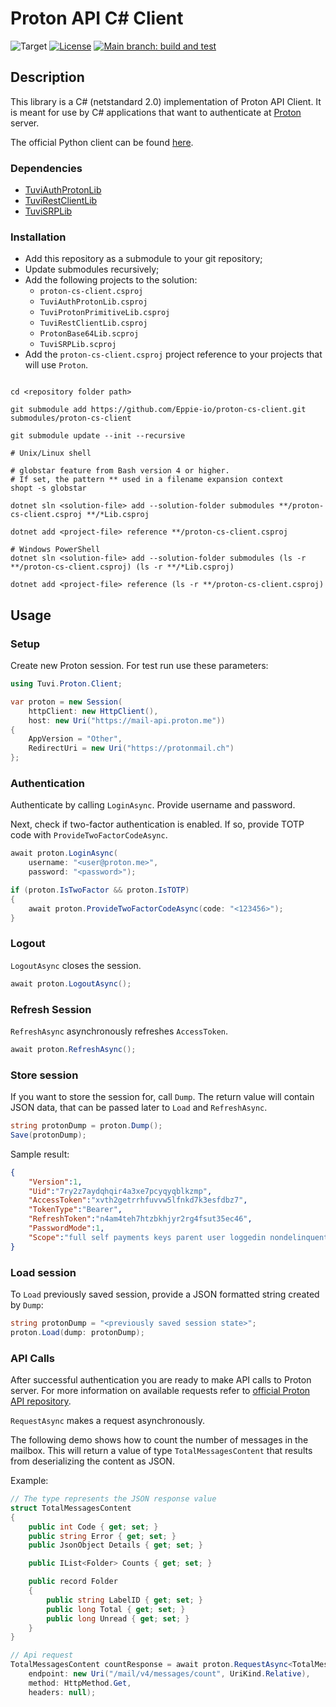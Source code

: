 # Proton API C# Client

![Target](https://img.shields.io/badge/dynamic/xml?label=target&query=//TargetFramework[1]&url=https://raw.githubusercontent.com/Eppie-io/proton-cs-client/main/source/proton-cs-client/proton-cs-client.csproj)
[![License](https://img.shields.io/github/license/Eppie-io/proton-cs-client.svg)](https://github.com/Eppie-io/proton-cs-client/blob/main/LICENSE)
[![Main branch: build and test](https://img.shields.io/github/actions/workflow/status/Eppie-io/proton-cs-client/build-and-test.yml?branch=main&logo=github)](https://github.com/Eppie-io/proton-cs-client/actions/workflows/build-and-test.yml?query=branch%3Amain)

## Description

This library is a C# (netstandard 2.0) implementation of Proton API Client. It is meant for use by C# applications that want to authenticate at [Proton](https://proton.me/) server.

The official Python client can be found [here](https://github.com/ProtonMail/proton-python-client).

### Dependencies

- [TuviAuthProtonLib](https://github.com/Eppie-io/TuviAuthProtonLib)
- [TuviRestClientLib](https://github.com/Eppie-io/TuviRestClientLib)
- [TuviSRPLib](https://github.com/Eppie-io/TuviSRPLib)

### Installation

- Add this repository as a submodule to your git repository;
- Update submodules recursively;
- Add the following projects to the solution:
  - `proton-cs-client.csproj`
  - `TuviAuthProtonLib.csproj`
  - `TuviProtonPrimitiveLib.csproj`
  - `TuviRestClientLib.csproj`
  - `ProtonBase64Lib.scproj`
  - `TuviSRPLib.scproj`
- Add the `proton-cs-client.csproj` project reference to your projects that will use `Proton`.

```shell

cd <repository folder path>

git submodule add https://github.com/Eppie-io/proton-cs-client.git submodules/proton-cs-client

git submodule update --init --recursive

# Unix/Linux shell

# globstar feature from Bash version 4 or higher.
# If set, the pattern ** used in a filename expansion context
shopt -s globstar 

dotnet sln <solution-file> add --solution-folder submodules **/proton-cs-client.csproj **/*Lib.csproj

dotnet add <project-file> reference **/proton-cs-client.csproj

# Windows PowerShell
dotnet sln <solution-file> add --solution-folder submodules (ls -r **/proton-cs-client.csproj) (ls -r **/*Lib.csproj)

dotnet add <project-file> reference (ls -r **/proton-cs-client.csproj)
```

## Usage

### Setup

Create new Proton session. For test run use these parameters:

```C#
using Tuvi.Proton.Client;

var proton = new Session(
    httpClient: new HttpClient(),
    host: new Uri("https://mail-api.proton.me"))
{
    AppVersion = "Other", 
    RedirectUri = new Uri("https://protonmail.ch")
};
```

### Authentication

Authenticate by calling `LoginAsync`. Provide username and password.

Next, check if two-factor authentication is enabled. If so, provide TOTP code with `ProvideTwoFactorCodeAsync`.

```C#
await proton.LoginAsync(
    username: "<user@proton.me>",
    password: "<password>");

if (proton.IsTwoFactor && proton.IsTOTP)
{
    await proton.ProvideTwoFactorCodeAsync(code: "<123456>");
}
```

### Logout

`LogoutAsync` closes the session.

```C#
await proton.LogoutAsync();
```

### Refresh Session

`RefreshAsync` asynchronously refreshes `AccessToken`.

```C#
await proton.RefreshAsync();
```

### Store session

 If you want to store the session for, call `Dump`. The return value will contain JSON data, that can be passed later to `Load` and `RefreshAsync`.

```C#
string protonDump = proton.Dump();
Save(protonDump);
```

Sample result:

```Json
{
    "Version":1, 
    "Uid":"7ry2z7aydqhqir4a3xe7pcyqyqblkzmp",
    "AccessToken":"xvth2getrrhfuvvw5lfnkd7k3esfdbz7",
    "TokenType":"Bearer",
    "RefreshToken":"n4am4teh7htzbkhjyr2rg4fsut35ec46",
    "PasswordMode":1,
    "Scope":"full self payments keys parent user loggedin nondelinquent mail vpn calendar drive pass verified"
}
```

### Load session

To `Load` previously saved session, provide a JSON formatted string created by `Dump`:

```C#
string protonDump = "<previously saved session state>";
proton.Load(dump: protonDump);
```

### API Calls

After successful authentication you are ready to make API calls to Proton server. For more information on available requests refer to [official Proton API repository](https://github.com/ProtonMail/go-proton-api).

`RequestAsync` makes a request asynchronously.

The following demo shows how to count the number of messages in the mailbox. This will return a value of type `TotalMessagesContent` that results from deserializing the content as JSON.

Example:

```C#
// The type represents the JSON response value
struct TotalMessagesContent
{
    public int Code { get; set; } 
    public string Error { get; set; } 
    public JsonObject Details { get; set; } 

    public IList<Folder> Counts { get; set; } 

    public record Folder
    {
        public string LabelID { get; set; } 
        public long Total { get; set; } 
        public long Unread { get; set; }
    }
}

// Api request
TotalMessagesContent countResponse = await proton.RequestAsync<TotalMessagesContent>(
    endpoint: new Uri("/mail/v4/messages/count", UriKind.Relative),
    method: HttpMethod.Get,
    headers: null);
```
